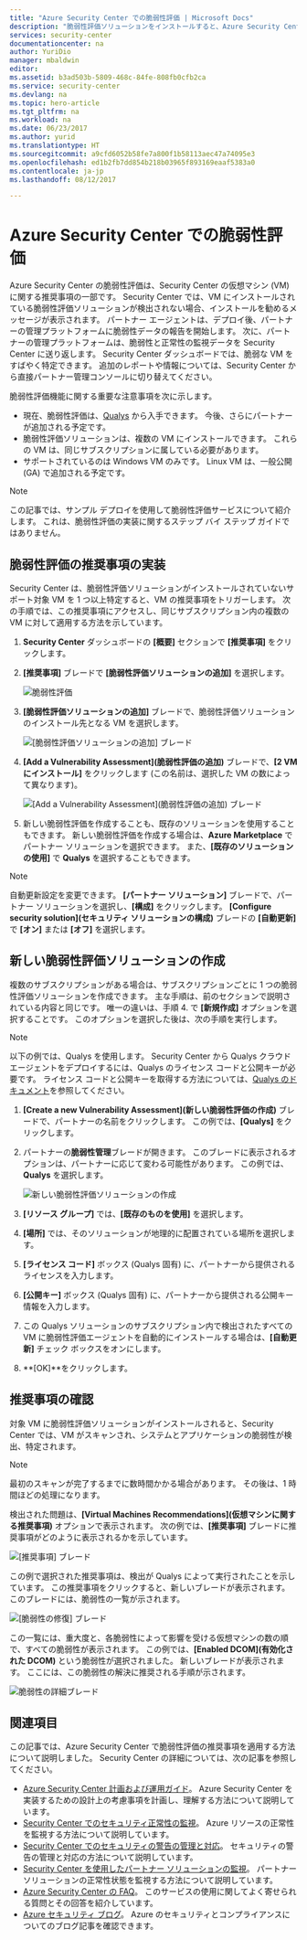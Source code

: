 ```yaml
---
title: "Azure Security Center での脆弱性評価 | Microsoft Docs"
description: "脆弱性評価ソリューションをインストールすると、Azure Security Center では、仮想マシンの保護に役立つ推奨事項が表示されます。"
services: security-center
documentationcenter: na
author: YuriDio
manager: mbaldwin
editor: 
ms.assetid: b3ad503b-5809-468c-84fe-808fb0cfb2ca
ms.service: security-center
ms.devlang: na
ms.topic: hero-article
ms.tgt_pltfrm: na
ms.workload: na
ms.date: 06/23/2017
ms.author: yurid
ms.translationtype: HT
ms.sourcegitcommit: a9cfd6052b58fe7a800f1b58113aec47a74095e3
ms.openlocfilehash: ed1b2fb7dd854b218b03965f893169eaaf5383a0
ms.contentlocale: ja-jp
ms.lasthandoff: 08/12/2017

---
```

# <a name="vulnerability-assessment-in-azure-security-center"></a>Azure Security Center での脆弱性評価

Azure Security Center の脆弱性評価は、Security Center の仮想マシン (VM) に関する推奨事項の一部です。 Security Center では、VM にインストールされている脆弱性評価ソリューションが検出されない場合、インストールを勧めるメッセージが表示されます。 パートナー エージェントは、デプロイ後、パートナーの管理プラットフォームに脆弱性データの報告を開始します。 次に、パートナーの管理プラットフォームは、脆弱性と正常性の監視データを Security Center に送り返します。 Security Center ダッシュボードでは、脆弱な VM をすばやく特定できます。 追加のレポートや情報については、Security Center から直接パートナー管理コンソールに切り替えてください。

脆弱性評価機能に関する重要な注意事項を次に示します。

* 現在、脆弱性評価は、[Qualys](https://www.qualys.com/lp/azure) から入手できます。 今後、さらにパートナーが追加される予定です。
* 脆弱性評価ソリューションは、複数の VM にインストールできます。 これらの VM は、同じサブスクリプションに属している必要があります。
* サポートされているのは Windows VM のみです。 Linux VM は、一般公開 (GA) で追加される予定です。

> [!NOTE]
> この記事では、サンプル デプロイを使用して脆弱性評価サービスについて紹介します。 これは、脆弱性評価の実装に関するステップ バイ ステップ ガイドではありません。
>

## <a name="implement-a-vulnerability-assessment-recommendation"></a>脆弱性評価の推奨事項の実装
Security Center は、脆弱性評価ソリューションがインストールされていないサポート対象 VM を 1 つ以上特定すると、VM の推奨事項をトリガーします。 次の手順では、この推奨事項にアクセスし、同じサブスクリプション内の複数の VM に対して適用する方法を示しています。

1. **Security Center** ダッシュボードの **[概要]** セクションで **[推奨事項]** をクリックします。
2. **[推奨事項]** ブレードで **[脆弱性評価ソリューションの追加]** を選択します。

    ![脆弱性評価](./media/security-center-vulnerability-assessment-recommendations/security-center-vulnerability-assessment-fig1-new.png)
3. **[脆弱性評価ソリューションの追加]** ブレードで、脆弱性評価ソリューションのインストール先となる VM を選択します。

    ![[脆弱性評価ソリューションの追加] ブレード](./media/security-center-vulnerability-assessment-recommendations/security-center-vulnerability-assessment-fig2-new.png)
4. **[Add a Vulnerability Assessment]\(脆弱性評価の追加\)** ブレードで、**[2 VM にインストール]** をクリックします (この名前は、選択した VM の数によって異なります)。

    ![[Add a Vulnerability Assessment]\(脆弱性評価の追加\) ブレード](./media/security-center-vulnerability-assessment-recommendations/security-center-vulnerability-assessment-fig3-new.png)
5. 新しい脆弱性評価を作成することも、既存のソリューションを使用することもできます。 新しい脆弱性評価を作成する場合は、**Azure Marketplace** でパートナー ソリューションを選択できます。 また、**[既存のソリューションの使用]** で **Qualys** を選択することもできます。

> [!NOTE]
> 自動更新設定を変更できます。 **[パートナー ソリューション]** ブレードで、パートナー ソリューションを選択し、**[構成]** をクリックします。 **[Configure security solution]\(セキュリティ ソリューションの構成\)** ブレードの **[自動更新]** で **[オン]** または **[オフ]** を選択します。 

## <a name="create-a-new-vulnerability-assessment-solution"></a>新しい脆弱性評価ソリューションの作成
複数のサブスクリプションがある場合は、サブスクリプションごとに 1 つの脆弱性評価ソリューションを作成できます。 主な手順は、前のセクションで説明されている内容と同じです。 唯一の違いは、手順 4. で **[新規作成]** オプションを選択することです。 このオプションを選択した後は、次の手順を実行します。

> [!NOTE]
> 以下の例では、Qualys を使用します。 Security Center から Qualys クラウド エージェントをデプロイするには、Qualys のライセンス コードと公開キーが必要です。 ライセンス コードと公開キーを取得する方法については、[Qualys のドキュメント](https://community.qualys.com/docs/DOC-5823-deploying-qualys-cloud-agents-from-microsoft-azure-security-center)を参照してください。


1. **[Create a new Vulnerability Assessment]\(新しい脆弱性評価の作成\)** ブレードで、パートナーの名前をクリックします。 この例では、**[Qualys]** をクリックします。
2. パートナーの**脆弱性管理**ブレードが開きます。 このブレードに表示されるオプションは、パートナーに応じて変わる可能性があります。 この例では、**Qualys** を選択します。

    ![新しい脆弱性評価ソリューションの作成](./media/security-center-vulnerability-assessment-recommendations/security-center-vulnerability-assessment-fig4-new.png)
3. **[リソース グループ]** では、**[既存のものを使用]** を選択します。
4. **[場所]** では、そのソリューションが地理的に配置されている場所を選択します。
5. **[ライセンス コード]** ボックス (Qualys 固有) に、パートナーから提供されるライセンスを入力します。
6. **[公開キー]** ボックス (Qualys 固有) に、パートナーから提供される公開キー情報を入力します。
7. この Qualys ソリューションのサブスクリプション内で検出されたすべての VM に脆弱性評価エージェントを自動的にインストールする場合は、**[自動更新]** チェック ボックスをオンにします。
8. **[OK]**をクリックします。

## <a name="review-the-recommendation"></a>推奨事項の確認
対象 VM に脆弱性評価ソリューションがインストールされると、Security Center では、VM がスキャンされ、システムとアプリケーションの脆弱性が検出、特定されます。

> [!NOTE]
> 最初のスキャンが完了するまでに数時間かかる場合があります。 その後は、1 時間ほどの処理になります。
>
>

検出された問題は、**[Virtual Machines Recommendations]\(仮想マシンに関する推奨事項\)** オプションで表示されます。 次の例では、**[推奨事項]** ブレードに推奨事項がどのように表示されるかを示しています。

![[推奨事項] ブレード](./media/security-center-vulnerability-assessment-recommendations/security-center-vulnerability-assessment-fig5-new.png)

この例で選択された推奨事項は、検出が Qualys によって実行されたことを示しています。 この推奨事項をクリックすると、新しいブレードが表示されます。 このブレードには、脆弱性の一覧が示されます。

![[脆弱性の修復] ブレード](./media/security-center-vulnerability-assessment-recommendations/security-center-vulnerability-assessment-fig6-new.png)

この一覧には、重大度と、各脆弱性によって影響を受ける仮想マシンの数の順で、すべての脆弱性が表示されます。 この例では、**[Enabled DCOM]\(有効化された DCOM\)** という脆弱性が選択されました。 新しいブレードが表示されます。 ここには、この脆弱性の解決に推奨される手順が示されます。

![脆弱性の詳細ブレード](./media/security-center-vulnerability-assessment-recommendations/security-center-vulnerability-assessment-fig7-new.png)

## <a name="see-also"></a>関連項目

この記事では、Azure Security Center で脆弱性評価の推奨事項を適用する方法について説明しました。 Security Center の詳細については、次の記事を参照してください。

* [Azure Security Center 計画および運用ガイド](security-center-planning-and-operations-guide.md)。 Azure Security Center を実装するための設計上の考慮事項を計画し、理解する方法について説明しています。
* [Security Center でのセキュリティ正常性の監視](security-center-monitoring.md)。 Azure リソースの正常性を監視する方法について説明しています。
* [Security Center でのセキュリティの警告の管理と対応](security-center-managing-and-responding-alerts.md)。 セキュリティの警告の管理と対応の方法について説明しています。
* [Security Center を使用したパートナー ソリューションの監視](security-center-partner-solutions.md)。 パートナー ソリューションの正常性状態を監視する方法について説明しています。
* [Azure Security Center の FAQ](security-center-faq.md)。 このサービスの使用に関してよく寄せられる質問とその回答を紹介しています。
* [Azure セキュリティ ブログ](http://blogs.msdn.com/b/azuresecurity/)。 Azure のセキュリティとコンプライアンスについてのブログ記事を確認できます。


